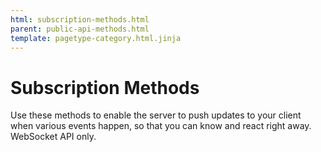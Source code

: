 ```yaml
---
html: subscription-methods.html
parent: public-api-methods.html
template: pagetype-category.html.jinja
---
```

# Subscription Methods
Use these methods to enable the server to push updates to your client when various events happen, so that you can know and react right away. WebSocket API only.